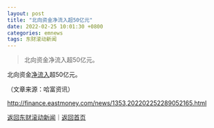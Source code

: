 ```yaml
---
layout: post
title: "北向资金净流入超50亿元"
date: 2022-02-25 10:01:30 +0800
categories: emnews
tags: 东财滚动新闻
---
```

> 北向资金净流入超50亿元。

<p>北向资金<span id="Info.313"><a href="http://data.eastmoney.com/zjlx/" class="infokey">净流入</a></span>超50亿元。</p><p class="em_media">（文章来源：哈富资讯）</p>

<http://finance.eastmoney.com/news/1353,202202252289052165.html>

[返回东财滚动新闻](//finews.withounder.com/emnews/)｜[返回首页](//finews.withounder.com/)